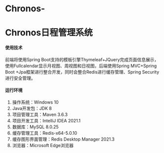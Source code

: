 # Chronos-
# Chronos日程管理系统

#### 使用技术

前端将使用Spring Boot支持的模板引擎Thymeleaf+JQuery完成页面信息展示，使用Fullcalendar显示月视图、周视图和日视图，后端使用Spring MVC+Spring Boot +Jpa框架进行整合开发，同时会整合Redis进行缓存管理、Spring Security进行安全管理。

#### 运行环境

1. 操作系统：Windows 10
2. Java开发包：JDK 8
3. 项目管理工具：Maven 3.6.3
4. 项目开发工具：IntelliJ IDEA 2021.1
5. 数据库：MySQL 8.0.25
6. 缓存管理工具：Redis-x64-5.0.10
7. 缓存图形界面管理：Redis Desktop Manager 2021.3
8. 浏览器：Microsoft Edge浏览器
